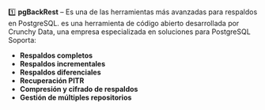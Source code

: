  
1️⃣ **pgBackRest** – Es una de las herramientas más avanzadas para respaldos en PostgreSQL. es una herramienta de código abierto desarrollada por Crunchy Data, una empresa especializada en soluciones para PostgreSQL Soporta:
   - **Respaldos completos**
   - **Respaldos incrementales**
   - **Respaldos diferenciales**
   - **Recuperación PITR**
   - **Compresión y cifrado de respaldos**
   - **Gestión de múltiples repositorios**

 
